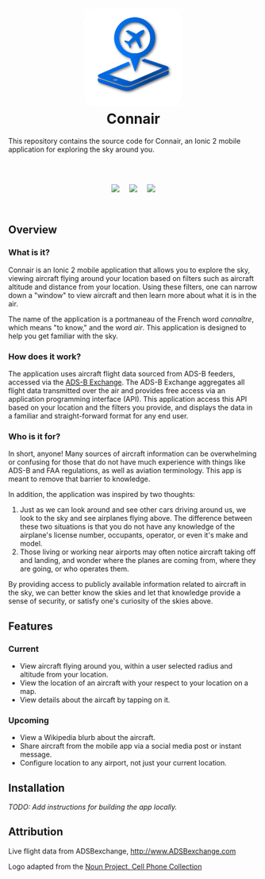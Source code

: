 
<h1 align="center">
<img width="200px" src="https://raw.githubusercontent.com/timtheguy/Connair/master/resources/icon_alt.png"><br>
Connair
</h1>
This repository contains the source code for Connair, an Ionic 2 mobile application for exploring the sky around you.

<br><br>
<p align="center">
<img src="http://i.imgur.com/hjcpthl.png" width="225px"/>
&nbsp;&nbsp;&nbsp;
<img src="http://i.imgur.com/r0mrxkT.png" width="225px"/>  
&nbsp;&nbsp;&nbsp;
<img src="http://i.imgur.com/tQzxgaD.png" width="225px"/></p>
<br>

## Overview
### What is it?
Connair is an Ionic 2 mobile application that allows you to explore the sky, viewing aircraft flying around your location based on filters such as aircraft altitude and distance from your location. Using these filters, one can narrow down a "window" to view aircraft and then learn more about what it is in the air.

The name of the application is a portmaneau of the French word _connaître_, which means "to know," and the word _air_. This application is designed to help you get familiar with the sky.  

### How does it work?
The application uses aircraft flight data sourced from ADS-B feeders, accessed via the [ADS-B Exchange](https://www.adsbexchange.com/). The ADS-B Exchange aggregates all flight data transmitted over the air and provides free access via an application programming interface (API). This application access this API based on your location and the filters you provide, and displays the data in a familiar and straight-forward format for any end user.

### Who is it for?
In short, anyone! Many sources of aircraft information can be overwhelming or confusing for those that do not have much experience with things like ADS-B and FAA regulations, as well as aviation terminology. This app is meant to remove that barrier to knowledge.

In addition, the application was inspired by two thoughts:
1. Just as we can look around and see other cars driving around us, we look to the sky and see airplanes flying above. The difference between these two situations is that you do not have any knowledge of the airplane's license number, occupants, operator, or even it's make and model. 
2. Those living or working near airports may often notice aircraft taking off and landing, and wonder where the planes are coming from, where they are going, or who operates them.

By providing access to publicly available information related to aircraft in the sky, we can better know the skies and let that knowledge provide a sense of security, or satisfy one's curiosity of the skies above.

## Features
### Current
* View aircraft flying around you, within a user selected radius and altitude from your location.
* View the location of an aircraft with your respect to your location on a map.
* View details about the aircaft by tapping on it.

### Upcoming
* View a Wikipedia blurb about the aircraft.
* Share aircraft from the mobile app via a social media post or instant message.
* Configure location to any airport, not just your current location.

## Installation
_TODO: Add instructions for building the app locally._

## Attribution
Live flight data from ADSBexchange, http://www.ADSBexchange.com

Logo adapted from the [Noun Project, Cell Phone Collection](https://thenounproject.com/yalanis/collection/cell-phone/)
